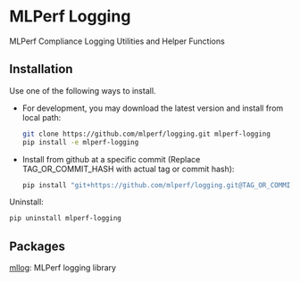 # MLPerf Logging

MLPerf Compliance Logging Utilities and Helper Functions

## Installation

Use one of the following ways to install.

- For development, you may download the latest version and install from local path:

  ```sh
  git clone https://github.com/mlperf/logging.git mlperf-logging
  pip install -e mlperf-logging
  ```

- Install from github at a specific commit (Replace TAG_OR_COMMIT_HASH with actual tag or commit hash):
  ```sh
  pip install "git+https://github.com/mlperf/logging.git@TAG_OR_COMMIT_HASH"
  ```

Uninstall:

```sh
pip uninstall mlperf-logging
```

## Packages

[mllog](mlperf_logging/mllog): MLPerf logging library

